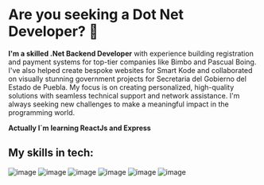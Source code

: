 # Are you seeking a Dot Net Developer? 👋

**I'm a skilled .Net Backend Developer** with experience building registration and payment systems for top-tier companies like Bimbo and Pascual Boing. I've also helped create bespoke websites for Smart Kode and collaborated on visually stunning government projects for Secretaria del Gobierno del Estado de Puebla. My focus is on creating personalized, high-quality solutions with seamless technical support and network assistance. I'm always seeking new challenges to make a meaningful impact in the programming world.

**Actually I´m learning ReactJs and Express**

## My skills in tech:
![image](https://user-images.githubusercontent.com/110134629/230747163-6c1e9d71-ecc0-4d10-b85b-ad5d94d93568.png)
![image](https://user-images.githubusercontent.com/110134629/230747177-920108fe-976d-4dc5-b1c3-08b019a64bdf.png)
![image](https://user-images.githubusercontent.com/110134629/230747183-7de8e9ff-159e-49d8-af7a-27cc3fa4682d.png)
![image](https://user-images.githubusercontent.com/110134629/230747215-b9488223-2a6a-4a6d-8ee2-fea14391d4b2.png)
![image](https://user-images.githubusercontent.com/110134629/230747231-876a1444-e168-4006-8fb5-28022e1db18f.png)
![image](https://user-images.githubusercontent.com/110134629/230747407-3750ecb0-75b8-4fdd-88f2-823231d2609d.png)

